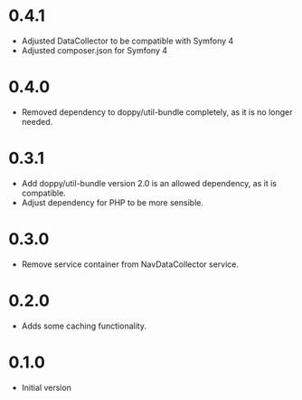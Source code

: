 # 0.4.1

* Adjusted DataCollector to be compatible with Symfony 4
* Adjusted composer.json for Symfony 4

# 0.4.0

* Removed dependency to doppy/util-bundle completely, as it is no longer needed.

# 0.3.1

* Add doppy/util-bundle version 2.0 is an allowed dependency, as it is compatible.
* Adjust dependency for PHP to be more sensible.

# 0.3.0

* Remove service container from NavDataCollector service.

# 0.2.0

* Adds some caching functionality.

# 0.1.0

* Initial version
